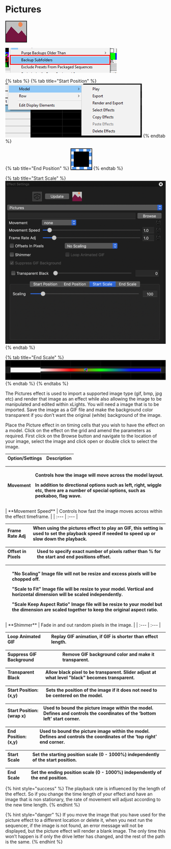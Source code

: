 # Pictures

![Icon](../../.gitbook/assets/image-783.png)

![Sequencer Grid](../../.gitbook/assets/image%20%28760%29.png)

{% tabs %}
{% tab title="Start Position" %}
![](../../.gitbook/assets/image%20%28476%29.png)
{% endtab %}

{% tab title="End Position" %}
![](../../.gitbook/assets/image%20%28365%29.png)
{% endtab %}

{% tab title="Start Scale" %}
![](../../.gitbook/assets/image-777.png)
{% endtab %}

{% tab title="End Scale" %}
![](../../.gitbook/assets/image%20%28194%29.png)
{% endtab %}
{% endtabs %}

The Pictures effect is used to import a supported image type \(gif, bmp, jpg etc\) and render that image as an effect while also allowing the image to be manipulated and edited within xLights. You will need a image that is to be imported. Save the image as a GIF file and make the background color transparent if you don’t want the original \(white\) background of the image.

Place the Picture effect in on timing cells that you wish to have the effect on a model. Click on the effect on the grid and amend the parameters as required. First click on the Browse button and navigate to the location of your image, select the image and click open or double click to select the image.

| Option/Settings | Description |
| :--- | :--- |


<table>
  <thead>
    <tr>
      <th style="text-align:left"><b>Movement</b>
      </th>
      <th style="text-align:left">
        <p>Controls how the image will move across the model layout.</p>
        <p>In addition to directional options such as left, right, wiggle etc, there
          are a number of special options, such as peekaboo, flag wave.</p>
      </th>
    </tr>
  </thead>
  <tbody></tbody>
</table>| **Movement Speed** | Controls how fast the image moves across within the effect timeframe. |
| :--- | :--- |


| **Frame Rate Adj** | When using the pictures effect to play an GIF, this setting is used to set the playback speed if needed to speed up or slow down the playback. |
| :--- | :--- |


| **Offset in Pixels** | Used to specify exact number of pixels rather than % for the start and end positions offset. |
| :--- | :--- |


<table>
  <thead>
    <tr>
      <th style="text-align:left"></th>
      <th style="text-align:left">
        <p>&quot;No Scaling&quot; Image file will not be resize and excess pixels
          will be chopped off.</p>
        <p>&quot;Scale to Fit&quot; Image file will be resize to your model. Vertical
          and horizontal dimension will be scaled independently.</p>
        <p>&quot;Scale Keep Aspect Ratio&quot; Image file will be resize to your
          model but the dimension are scaled together to keep the original aspect
          ratio.</p>
      </th>
    </tr>
  </thead>
  <tbody></tbody>
</table>| **Shimmer** | Fade in and out random pixels in the image. |
| :--- | :--- |


| **Loop Animated GIF** | Replay GIF animation, if GIF is shorter than effect length. |
| :--- | :--- |


| **Suppress GIF Background** | Remove GIF background color and make it transparent. |
| :--- | :--- |


| **Transparent Black** | Allow black pixel to be transparent. Slider adjust at what level "black" becomes transparent. |
| :--- | :--- |


| **Start Position: \(x,y\)** | Sets the position of the image if it does not need to be centered on the model. |
| :--- | :--- |


| **Start Position: \(wrap x\)** | Used to bound the picture image within the model. Defines and controls the coordinates of the ‘bottom left’ start corner. |
| :--- | :--- |


| **End Position: \(x,y\)** | Used to bound the picture image within the model. Defines and controls the coordinates of the ‘top right’ end corner. |
| :--- | :--- |


| **Start Scale** | Set the starting position scale \(0 - 1000%\) independently of the start position. |
| :--- | :--- |


| **End Scale** | Set the ending position scale \(0 - 1000%\) independently of the end position. |
| :--- | :--- |


{% hint style="success" %}
The playback rate is influenced by the length of the effect. So if you change the time length of your effect and have an image that is non stationary, the rate of movement will adjust according to the new time length.
{% endhint %}

{% hint style="danger" %}
If you move the image that you have used for the picture effect to a different location or delete it, when you next run the sequencer, if the image is not found, an error message will not be displayed, but the picture effect will render a blank image. The only time this won’t happen is if only the drive letter has changed, and the rest of the path is the same.
{% endhint %}

